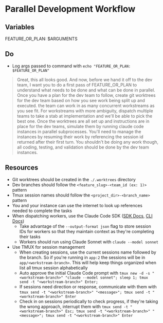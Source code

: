 # Parallel Development Workflow

<!--
## Usage
```bash
claude

# Initialize parallel development for a new feature
/project:dispatch @specs/<spec>.md
```
-->

## Variables
FEATURE_OR_PLAN: $ARGUMENTS

## Do

- Log args passed to command with `echo "FEATURE_OR_PLAN: $FEATURE_OR_PLAN"`

> Great, this all looks good. And now, before we hand it off to the dev team, I want you to do a first pass of FEATURE_OR_PLAN to understand what needs to be done and what can be done in parallel. Once you have a plan for the dev team to follow, create git worktrees for the dev team based on how you see work being split up and executed. the team can work in as many concurrent workstreams as you see fit.
> For workstreams with more ambiguity, dispatch multiple teams to take a stab at implementation and we'll be able to pick the best one.
> Once the worktrees are all set up and instructions are in place for the dev teams, simulate them by running claude code instances in parallel subprocesses. You'll need to manage the instances by resuming their work by referencing the session id returned after their first turn. You shouldn't be doing any work though, all coding, testing, and validation should be done by the dev team instances.

## Resources

- Git worktrees should be created in the `./.worktrees` directory
- Dev branches should follow the `<feature_slug>-<team_id (ex: 1)>` pattern
- Tmux session names should follow the `<project_dir>-<branch_name>` pattern
- You and your instance can use the internet to look up references needed to complete the tasks
- When dispatching workers, use the Claude Code SDK ([SDK Docs](https://docs.anthropic.com/en/docs/claude-code/sdk), [CLI Docs](https://docs.anthropic.com/en/docs/claude-code/cli-usage))
  - Take advantage of the `--output-format json` flag to store session IDs for workers so that they maintain context as they're completing their tasks
  - Workers should run using Claude Sonnet with `claude --model sonnet`
- Use TMUX for session management
  - When creating sessions, use the current sessions name followed by the branch. So if you're running in `app:2` the sessions will be in `app/<workstream-branch>`. This will help keep things organized when list all tmux session alphabetically
  - Auto approve the initial Claude Code prompt with `tmux new -d -s "<workstream-branch>" "claude --model sonnet"; sleep 1; tmux send -t "<workstream-branch>" Enter;`
  - If sessions need direction or response, communicate with them with `tmux send -t "<workstream-branch>" "<message>"; tmux send -t "<workstream-branch>" Enter`
  - Check in on sessions periodically to check progress, if they're taking the wrong approach, interrupt them with `tmux send -t "<workstream-branch>" Esc; tmux send -t "<workstream-branch>" "<message>"; tmux send -t "<workstream-branch>" Enter`
